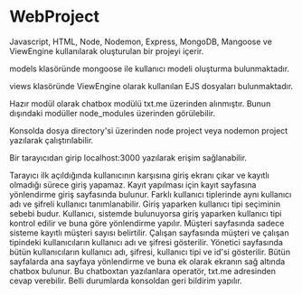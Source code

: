 # WebProject
Javascript, HTML, Node, Nodemon, Express, MongoDB, Mangoose ve ViewEngine kullanılarak oluşturulan bir projeyi içerir.

models klasöründe mongoose ile kullanıcı modeli oluşturma bulunmaktadır.

views klasöründe ViewEngine olarak kullanılan EJS dosyaları bulunmaktadır.

Hazır modül olarak chatbox modülü txt.me üzerinden alınmıştır. Bunun dışındaki modüller node_modules üzerinden görülebilir.

Konsolda dosya directory'si üzerinden node project veya nodemon project yazılarak çalıştırılabilir.

Bir tarayıcıdan girip localhost:3000 yazılarak erişim sağlanabilir.

Tarayıcı ilk açıldığında kullanıcının karşısına giriş ekranı çıkar ve kayıtlı olmadığı sürece giriş yapamaz. Kayıt yapılması için kayıt sayfasına yönlendirme giriş sayfasında bulunur. Farklı kullanıcı tiplerinde aynı kullanıcı adı ve şifreli kullanıcı tanımlanabilir. Giriş yaparken kullanıcı tipi seçiminin sebebi budur. Kullanıcı, sistemde bulunuyorsa giriş yaparken kullanıcı tipi kontrol edilir ve buna göre yönlendirme yapılır. Müşteri sayfasında sadece sisteme kayıtlı müşteri sayısı belirtilir. Çalışan sayfasında müşteri ve çalışan tipindeki kullanıcıların kullanıcı adı ve şifresi gösterilir. Yönetici sayfasında bütün kullanıcıların kullanıcı adı, şifresi, kullanıcı tipi ve id'si gösterilir. Bütün sayfalarda ana sayfaya yönlendirme ve buna ek olarak ekranın sağ altında chatbox bulunur. Bu chatboxtan yazılanlara operatör, txt.me adresinden cevap verebilir. Belli durumlarda konsoldan geri bildirim yapılır.
